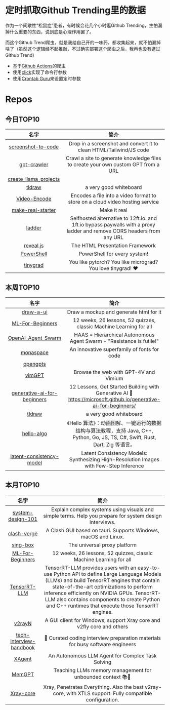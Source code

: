 # 定时抓取Github Trending里的数据

作为一个间歇性“松鼠症”患者，有时候会花几个小时逛Github Trending，生怕漏掉什么重要的东西，说到底是心理作用罢了。

而这个Github Trend爬虫，就是我给自己开的一味药，都收集起来，就不怕漏掉啥了（虽然这个逻辑经不起推敲，不过确实部署这个爬虫之后，我再也没有逛过Github Trend）

* 基于[Github Actions](https://docs.github.com/en/actions)的爬虫
* 使用[click](https://github.com/pallets/click)实现了命令行参数
* 使用[Crontab Guru](https://crontab.guru/)来设置定时参数

# Repos
## 今日TOP10 
<!-- START OF DAILY_TOP10_REPOS -->
| 名字 | 简介 |
| :----: | :----: |
| [screenshot-to-code](https://github.com/abi/screenshot-to-code) | Drop in a screenshot and convert it to clean HTML/Tailwind/JS code |
| [gpt-crawler](https://github.com/BuilderIO/gpt-crawler) | Crawl a site to generate knowledge files to create your own custom GPT from a URL |
| [create_llama_projects](https://github.com/jerryjliu/create_llama_projects) |  |
| [tldraw](https://github.com/tldraw/tldraw) | a very good whiteboard |
| [Video-Encode](https://github.com/Brendan-Kirtlan/Video-Encode) | Encodes a file into a video format to store on a cloud video hosting service |
| [make-real-starter](https://github.com/tldraw/make-real-starter) | Make it real |
| [ladder](https://github.com/everywall/ladder) | Selfhosted alternative to 12ft.io. and 1ft.io bypass paywalls with a proxy ladder and remove CORS headers from any URL |
| [reveal.js](https://github.com/hakimel/reveal.js) | The HTML Presentation Framework |
| [PowerShell](https://github.com/PowerShell/PowerShell) | PowerShell for every system! |
| [tinygrad](https://github.com/tinygrad/tinygrad) | You like pytorch? You like micrograd? You love tinygrad! ❤️ |
<!-- END OF DAILY_TOP10_REPOS -->

## 本周TOP10
<!-- START OF WEEKLY_TOP10_REPOS -->
| 名字 | 简介 |
| :----: | :----: |
| [draw-a-ui](https://github.com/SawyerHood/draw-a-ui) | Draw a mockup and generate html for it |
| [ML-For-Beginners](https://github.com/microsoft/ML-For-Beginners) | 12 weeks, 26 lessons, 52 quizzes, classic Machine Learning for all |
| [OpenAI_Agent_Swarm](https://github.com/daveshap/OpenAI_Agent_Swarm) | HAAS = Hierarchical Autonomous Agent Swarm - "Resistance is futile!" |
| [monaspace](https://github.com/githubnext/monaspace) | An innovative superfamily of fonts for code |
| [opengpts](https://github.com/langchain-ai/opengpts) |  |
| [vimGPT](https://github.com/ishan0102/vimGPT) | Browse the web with GPT-4V and Vimium |
| [generative-ai-for-beginners](https://github.com/microsoft/generative-ai-for-beginners) | 12 Lessons, Get Started Building with Generative AI 🔗 https://microsoft.github.io/generative-ai-for-beginners/ |
| [tldraw](https://github.com/tldraw/tldraw) | a very good whiteboard |
| [hello-algo](https://github.com/krahets/hello-algo) | 《Hello 算法》：动画图解、一键运行的数据结构与算法教程，支持 Java, C++, Python, Go, JS, TS, C#, Swift, Rust, Dart, Zig 等语言。 |
| [latent-consistency-model](https://github.com/luosiallen/latent-consistency-model) | Latent Consistency Models: Synthesizing High-Resolution Images with Few-Step Inference |
<!-- END OF WEEKLY_TOP10_REPOS -->

## 本月TOP10
<!-- START OF MONTHLY_TOP10_REPOS -->
| 名字 | 简介 |
| :----: | :----: |
| [system-design-101](https://github.com/ByteByteGoHq/system-design-101) | Explain complex systems using visuals and simple terms. Help you prepare for system design interviews. |
| [clash-verge](https://github.com/zzzgydi/clash-verge) | A Clash GUI based on tauri. Supports Windows, macOS and Linux. |
| [sing-box](https://github.com/SagerNet/sing-box) | The universal proxy platform |
| [ML-For-Beginners](https://github.com/microsoft/ML-For-Beginners) | 12 weeks, 26 lessons, 52 quizzes, classic Machine Learning for all |
| [TensorRT-LLM](https://github.com/NVIDIA/TensorRT-LLM) | TensorRT-LLM provides users with an easy-to-use Python API to define Large Language Models (LLMs) and build TensorRT engines that contain state-of-the-art optimizations to perform inference efficiently on NVIDIA GPUs. TensorRT-LLM also contains components to create Python and C++ runtimes that execute those TensorRT engines. |
| [v2rayN](https://github.com/2dust/v2rayN) | A GUI client for Windows, support Xray core and v2fly core and others |
| [tech-interview-handbook](https://github.com/yangshun/tech-interview-handbook) | 💯 Curated coding interview preparation materials for busy software engineers |
| [XAgent](https://github.com/OpenBMB/XAgent) | An Autonomous LLM Agent for Complex Task Solving |
| [MemGPT](https://github.com/cpacker/MemGPT) | Teaching LLMs memory management for unbounded context 📚🦙 |
| [Xray-core](https://github.com/XTLS/Xray-core) | Xray, Penetrates Everything. Also the best v2ray-core, with XTLS support. Fully compatible configuration. |
<!-- END OF MONTHLY_TOP10_REPOS -->
